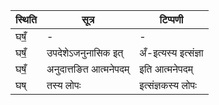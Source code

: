 | स्थिति | सूत्र | टिप्पणी |
| ----- | ------- | ------ |
| घषँ॒ | - | - |
| घषँ॒ | उपदेशेऽजनुनासिक इत् | अँ-इत्यस्य इत्संज्ञा |
| घषँ॒ | अनुदात्तङित आत्मनेपदम् | इति आत्मनेपदम् |
| घष् | तस्य लोपः | इत्संज्ञकस्य लोपः |
